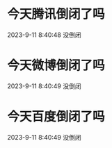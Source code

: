 # 今天腾讯倒闭了吗

2023-9-11 8:40:48 没倒闭

# 今天微博倒闭了吗

2023-9-11 8:40:49 没倒闭

# 今天百度倒闭了吗

2023-9-11 8:40:49 没倒闭

